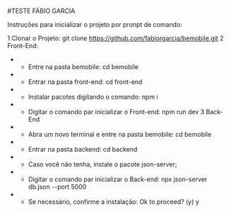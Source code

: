 #TESTE FÁBIO GARCIA

Instruções para inicializar o projeto por pronpt de comando:

1 Clonar o Projeto: git clone https://github.com/fabiorgarcia/bemobile.git
2 Front-End:
- - Entre na pasta bemobile: cd bemobile
- - Entrar na pasta front-end: cd front-end
- - Instalar pacotes digitando o comando:  npm i
- - Digitar o comando par inicializar o Front-end: npm run dev
3 Back-End
- - Abra um novo terminal e entre na pasta bemobile: cd bemobile
- - Entrar na pasta backend: cd backend
- - Caso você não tenha, instale o pacote json-server;
- - Digitar o comando par inicializar o Back-end: npx json-server db.json --port 5000
- - Se necessário, confirme a instalação: Ok to proceed? (y) y
